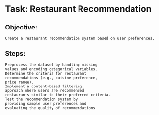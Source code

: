 # Task: Restaurant Recommendation

## Objective:
    Create a restaurant recommendation system based on user preferences.

## Steps:
    Preprocess the dataset by handling missing
    values and encoding categorical variables.
    Determine the criteria for restaurant
    recommendations (e.g., cuisine preference,
    price range).
    Implement a content-based filtering
    approach where users are recommended
    restaurants similar to their preferred criteria.
    Test the recommendation system by
    providing sample user preferences and
    evaluating the quality of recommendations

